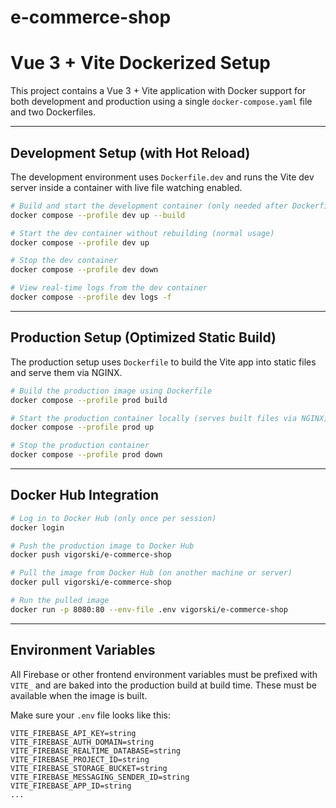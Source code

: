 # e-commerce-shop

# Vue 3 + Vite Dockerized Setup

This project contains a Vue 3 + Vite application with Docker support for both development and production using a single `docker-compose.yaml` file and two Dockerfiles.

---

## Development Setup (with Hot Reload)

The development environment uses `Dockerfile.dev` and runs the Vite dev server inside a container with live file watching enabled.

```bash
# Build and start the development container (only needed after Dockerfile.dev or package.json changes)
docker compose --profile dev up --build

# Start the dev container without rebuilding (normal usage)
docker compose --profile dev up

# Stop the dev container
docker compose --profile dev down

# View real-time logs from the dev container
docker compose --profile dev logs -f
```

---

## Production Setup (Optimized Static Build)

The production setup uses `Dockerfile` to build the Vite app into static files and serve them via NGINX.

```bash
# Build the production image using Dockerfile
docker compose --profile prod build

# Start the production container locally (serves built files via NGINX)
docker compose --profile prod up

# Stop the production container
docker compose --profile prod down
```

---

## Docker Hub Integration

```bash
# Log in to Docker Hub (only once per session)
docker login

# Push the production image to Docker Hub
docker push vigorski/e-commerce-shop

# Pull the image from Docker Hub (on another machine or server)
docker pull vigorski/e-commerce-shop

# Run the pulled image
docker run -p 8080:80 --env-file .env vigorski/e-commerce-shop
```

---

## Environment Variables

All Firebase or other frontend environment variables must be prefixed with `VITE_` and are baked into the production build at build time. These must be available when the image is built.

Make sure your `.env` file looks like this:

```
VITE_FIREBASE_API_KEY=string
VITE_FIREBASE_AUTH_DOMAIN=string
VITE_FIREBASE_REALTIME_DATABASE=string
VITE_FIREBASE_PROJECT_ID=string
VITE_FIREBASE_STORAGE_BUCKET=string
VITE_FIREBASE_MESSAGING_SENDER_ID=string
VITE_FIREBASE_APP_ID=string
...
```

